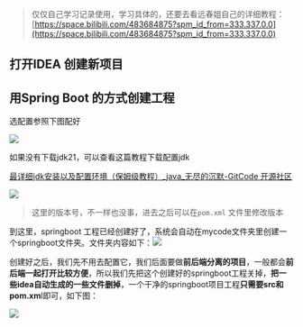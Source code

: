 > 仅仅自己学习记录使用，学习具体的，还要去看远春姐自己的详细教程：[https://space.bilibili.com/483684875?spm_id_from=333.337.0.0](https://space.bilibili.com/483684875?spm_id_from=333.337.0.0)

## 打开IDEA 创建新项目

## 用Spring Boot 的方式创建工程

选配置参照下图配好

![](https://cdn.nlark.com/yuque/0/2024/png/35081558/1731055823750-daf33ec0-7994-47b0-b9d4-b2ea92101227.png)

如果没有下载jdk21，可以查看这篇教程下载配置jdk

[最详细jdk安装以及配置环境（保姆级教程）_java_无尽的沉默-GitCode 开源社区](https://gitcode.csdn.net/65e7d8b41a836825ed78a53c.html?dp_token=eyJ0eXAiOiJKV1QiLCJhbGciOiJIUzI1NiJ9.eyJpZCI6NDMzNjgxNSwiZXhwIjoxNzIxMjg2NDMzLCJpYXQiOjE3MjA2ODE2MzMsInVzZXJuYW1lIjoic2luYXRfMzQ2NDc4MzYifQ.B81WjxjGx2-qzahGkqZYSUZTqaN77gHpuuYqAjnmZPM)

![](https://cdn.nlark.com/yuque/0/2024/png/35081558/1731056011465-2e1777fc-4752-40c3-8687-b1478daf2d60.png)

> 这里的版本号，不一样也没事，进去之后可以在`pom.xml` 文件里修改版本

到这里，springboot 工程已经创建好了，系统会自动在mycode文件夹里创建一个springboot文件夹。文件夹内容如下：![](https://cdn.nlark.com/yuque/0/2024/png/35081558/1731056103357-03489fc6-a3f7-46da-86ed-84d10e239aac.png)

创建好之后，我们先不用去配置它，我们后面要做**前后端分离的项目**，一般都会**前后端一起打开比较方便**，所以我们先把这个创建好的springboot工程关掉，**把一些idea自动生成的一些文件删掉**，一个干净的springboot项目工程**只需要src和pom.xm**l即可，如下图：

![](https://cdn.nlark.com/yuque/0/2024/png/35081558/1731056150842-54e03e3b-8b95-4ff8-8280-cb447b834233.png)


